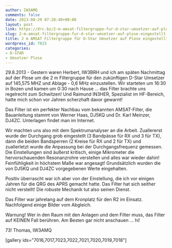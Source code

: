```yaml
---
author: IW3AMQ
comments: false
date: 2013-08-29 07:20:40+00:00
layout: post
link: https://drc.bz/2-m-amsat-filtergruppe-fur-d-star-umsetzer-auf-plose-eingestellt/
slug: 2-m-amsat-filtergruppe-fur-d-star-umsetzer-auf-plose-eingestellt
title: 2 m AMSAT Filtergruppe für D-Star Umsetzer auf Plose eingestellt
wordpress_id: 7015
categories:
- D-STAR
- Umsetzer Plose
---
```


29.8.2013 - Gestern waren Herbert, IW3BRH und ich am späten Nachmittag auf der Plose um die 2 m Filtergruppe für den zukünftigen D-Star Umsetzer auf 145,575 MHZ und Ablage - 0,6 MHz einzustellen. Wir starteten um 16:30 in Bozen und kamen um 0:30 nach Hause ... das Filter brachte uns regelrecht zum Schwitzen! Und Raimund IN3HER, Spezialist im HF-Bereich, hatte mich schon vor Jahren scherzhaft davor gewarnt! 

Das Filter ist ein perfekter Nachbau vom bekannten AMSAT-Filter, die Bauanleitung stammt von Werner Haas, DJ5KQ und Dr. Karl Meinzer, DJ4ZC. Unterlagen findet man im Internet.

Wir machten uns also mit dem Spektrumanalyser an die Arbeit. Zuallererst wurde der Durchgang grob eingestellt (3 Bandpässe für RX und 3 für TX), dann die beiden Bandsperren (2 Kreise für RX und 2 für TX) und zuallerletzt wurde die Anpassung bei der Durchgangsfrequenz gemessen. Die Einstellungen sind äußerst kritisch, einige Mikrometer die hervorschauenden Resonanzrohre verstellen und alles war wieder dahin! Feinfühligkeit in höchstem Maße war angesagt! Grundsätzlich wurden die von DJ5KQ und DJ4ZC vorgegebenen Werte eingehalten. 

Positiv überrascht war ich aber von der Einstellung, die ich vor einigen Jahren für die QRG des APRS gemacht hatte. Das Filter hat sich seither nicht verstellt! Die robuste Mechanik tut also seinen Dienst.

Das Filter war jahrelang auf dem Kronplatz für den R2 im Einsatz. Nachfolgend einige Bilder vom Abgleich.

Warnung! Wer in den Raum mit den Anlagen und dem Filter muss, das Filter auf KEINEN Fall berühren. Am Besten gar nicht anschauen ... hi!  


73! Thomas, IW3AMQ

[gallery ids="7016,7017,7023,7022,7021,7020,7019,7018"]
